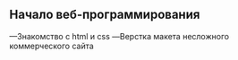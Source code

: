## Начало веб-программирования
—Знакомство с html и сss
—Верстка макета несложного коммерческого сайта
